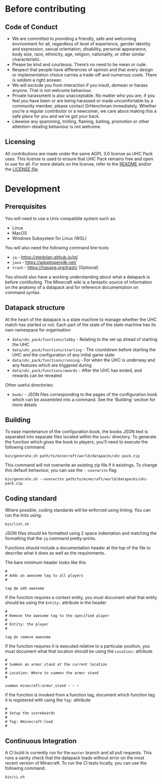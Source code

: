 # Before contributing

## Code of Conduct

* We are committed to providing a friendly, safe and welcoming environment for
  all, regardless of level of experience, gender identity and expression,
  sexual orientation, disability, personal appearance, body size, race,
  ethnicity, age, religion, nationality, or other similar characteristic.
* Please be kind and courteous. There’s no need to be mean or rude.
* Respect that people have differences of opinion and that every design or
  implementation choice carries a trade-off and numerous costs. There is
  seldom a right answer.
* We will exclude you from interaction if you insult, demean or harass anyone.
  That is not welcome behaviour.
* Private harassment is also unacceptable. No matter who you are, if you feel
  you have been or are being harassed or made uncomfortable by a community
  member, please contact DrHenchman immediately. Whether you’re a regular
  contributor or a newcomer, we care about making this a safe place for you
  and we’ve got your back.
* Likewise any spamming, trolling, flaming, baiting, promotion or other
  attention-stealing behaviour is not welcome.

## Licensing

All contributions are made under the same AGPL 3.0 license as UHC Pack uses.
This license is used to ensure that UHC Pack remains free and open to use
for all. For more details on the license, refer to the [README](README.md)
and/or the [LICENSE file](LICENSE).

# Development

## Prerequisites

You will need to use a Unix compatible system such as:

* Linux
* MacOS
* Windows Subsystem for Linux (WSL)

You will also need the following command line tools:

* `jq` - https://stedolan.github.io/jq/
* `java` - https://adoptopenjdk.net/
* `trash` - https://hasseg.org/trash/ (Optional)

You should also have a working understanding about what a datapack is before
contibuting. The Minecraft wiki is a fantastic source of information on the
anatomy of a datapack and for reference documentation on command syntax.

## Datapack structure

At the heart of the datapack is a state machine to manage whether the UHC match
has started or not. Each part of the state of the state machine has its own
namespace for organisation

* `data/uhc_pack/functions/lobby` - Relating to the set up ahead of starting
  the UHC
* `data/uhc_pack/functions/starting` - The countdown before starting the UHC
  and the configuration of any initial game state
* `data/uhc_pack/functions/running` - For when the UHC is underway and any
  features which are  triggered during
* `data/uhc_pack/functions/awards` - After the UHC has ended, and rewards
  can be revealed

Other useful directories:

* `book/` - JSON files corresponding to the pages of the configuration book
  which can be assembled into a command. See the 'Building' section for more
  details

## Building

To ease maintenance of the configuration book, the books JSON text is separated
into separate files located within the `book/` directory. To generate the
function which gives the book to players, you'll need to execute the following
command:

    bin/generate.sh path/to/minecraft/world/datapacks/uhc-pack.zip

This command will not overwrite an existing zip file if it existings. To
change this default behaviour, you can use the `--overwrite` flag

    bin/generate.sh --overwrite path/to/minecraft/world/datapacks/uhc-pack.zip

## Coding standard

Where possible, coding standards will be enforced using linting. You can
run the lints using:

    bin/lint.sh

JSON files should be formatted using 2 space indentation and matching the
formatting that the `jq` command pretty-prints.

Functions should include a documentation header at the top of the file
to describe what it does as well as the requirements.

The bare minimum header looks like this

    #
    # Adds an awesome tag to all players
    #

    tag @a add awesome

If the function requires a context entity, you must document what that entity
should be using the `Entity:` attribute in the header

    #
    # Remove the awesome tag to the specified player
    #
    # Entity: the player
    #

    tag @s remove awesome
If the function requires it is executed relative to a particular position, you
must document what that location should be using the `Location:` attribute

    #
    # Summon an armor_stand at the current location
    #
    # Location: Where to summon the armor stand
    #

    summon minecraft:armor_stand ~ ~ ~

If the function is invoked from a function tag, document which function tag
it is registered with using the `Tag:` attribute

    #
    # Setup the scoreboards
    #
    # Tag: #minecraft:load
    #

## Continuous Integration

A CI build is currently run for the `master` branch and all pull requests. This
runs a sanity check that the datapack loads without error on the most recent
version of Minecraft. To run the CI tests locally, you can use the following
command:

    bin/ci.sh

